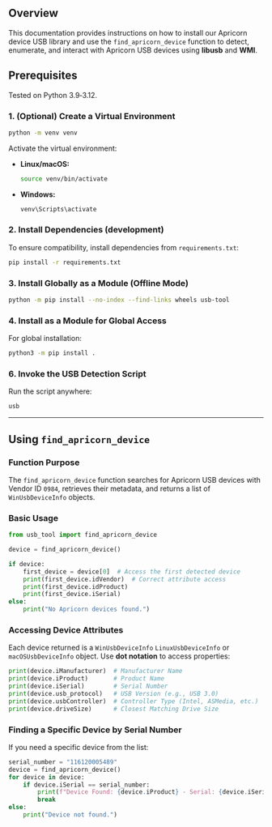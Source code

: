 

## Overview
This documentation provides instructions on how to install our Apricorn device USB library and use the `find_apricorn_device` function to detect, enumerate, and interact with Apricorn USB devices using **libusb** and **WMI**.

## Prerequisites
Tested on Python 3.9‑3.12.
### 1. (Optional) Create a Virtual Environment
```sh
python -m venv venv
```

Activate the virtual environment:
- **Linux/macOS:**
  ```sh
  source venv/bin/activate
  ```
- **Windows:**
  ```sh
  venv\Scripts\activate
  ```

### 2. Install Dependencies (development)
To ensure compatibility, install dependencies from `requirements.txt`:
```sh
pip install -r requirements.txt
```


### 3. Install Globally as a Module (Offline Mode)
```sh
python -m pip install --no-index --find-links wheels usb-tool
```

### 4. Install as a Module for Global Access
For global installation:
```sh
python3 -m pip install .
```


### 6. Invoke the USB Detection Script
Run the script anywhere:
```sh
usb
```

---

## Using `find_apricorn_device`

### Function Purpose
The `find_apricorn_device` function searches for Apricorn USB devices with Vendor ID `0984`, retrieves their metadata, and returns a list of `WinUsbDeviceInfo` objects.

### Basic Usage
```python
from usb_tool import find_apricorn_device

device = find_apricorn_device()

if device:
    first_device = device[0]  # Access the first detected device
    print(first_device.idVendor)  # Correct attribute access
    print(first_device.idProduct)
    print(first_device.iSerial)
else:
    print("No Apricorn devices found.")
```

### Accessing Device Attributes
Each device returned is a `WinUsbDeviceInfo` `LinuxUsbDeviceInfo` or `macOSUsbDeviceInfo` object. Use **dot notation** to access properties:
```python
print(device.iManufacturer)  # Manufacturer Name
print(device.iProduct)       # Product Name
print(device.iSerial)        # Serial Number
print(device.usb_protocol)   # USB Version (e.g., USB 3.0)
print(device.usbController)  # Controller Type (Intel, ASMedia, etc.)
print(device.driveSize)      # Closest Matching Drive Size
```

### Finding a Specific Device by Serial Number
If you need a specific device from the list:
```python
serial_number = "116120005489"
device = find_apricorn_device()
for device in device:
    if device.iSerial == serial_number:
        print(f"Device Found: {device.iProduct} - Serial: {device.iSerial}")
        break
else:
    print("Device not found.")

```
